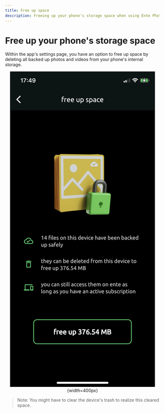 ```yaml
---
title: Free up space
description: Freeing up your phone's storage space when using Ente Photos
---
```


# Free up your phone's storage space

Within the app's settings page, you have an option to free up space by deleting
all backed up photos and videos from your phone's internal storage.

<div align="center">

![Free up space screen](free-up-space.png){width=400px}

</div>

> Note: You might have to clear the device's trash to realize this cleared
> space.
